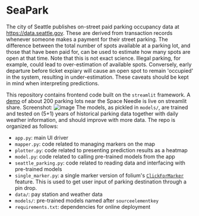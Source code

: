 # SeaPark

The city of Seattle publishes on-street paid parking occupancy data at https://data.seattle.gov. These are derived from transaction records whenever someone makes a payment for their street parking. The difference between the total number of spots available at a parking lot, and those that have been paid for, can be used to estimate how many spots are open at that time. Note that this is not exact science. Illegal parking, for example, could lead to over-estimation of available spots. Conversely, early departure before ticket expiary will cause an open spot to remain 'occupied' in the system, resulting in under-estimation. These caveats should be kept in mind when interpreting predictions. 

This repository contains frontend code built on the `streamlit` framework. A [demo](https://bit.ly/seaparker) of about 200 parking lots near the Space Needle is live on streamlit share. Screenshot:
![image](https://user-images.githubusercontent.com/57611601/169100686-4449fd5a-a7a0-4768-9701-4b61896f3219.png)
The models, as pickled in `models/`, are trained and tested on (5+1) years of historical parking data together with daily weather information, and should improve with more data. The repo is organized as follows:

- `app.py`: main UI driver
- `mapper.py`: code related to managing markers on the map
- `plotter.py`: code related to presenting prediction results as a heatmap
- `model.py`: code related to calling pre-trained models from the app
- `seattle_parking.py`: code related to reading data and interfacing with pre-trained models
- `single_marker.py`: a single marker version of folium's [`ClickForMarker`](https://python-visualization.github.io/folium/modules.html#folium.features.ClickForMarker) feature. This is used to get user input of parking destination through a pin drop.
-  `data/`: pay station and weather data
- `models/`: pre-trained models named after `sourceelementkey`
- `requirements.txt`: dependencies for online deployment


